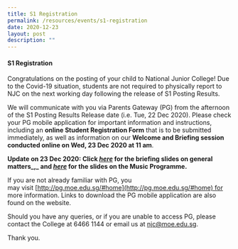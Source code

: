 ```yaml
---
title: S1 Registration
permalink: /resources/events/s1-registration
date: 2020-12-23
layout: post
description: ""
---
```

#### S1 Registration

Congratulations on the posting of your child to National Junior College! Due to the Covid-19 situation, students are not required to physically report to NJC on the next working day following the release of S1 Posting Results.

We will communicate with you via Parents Gateway (PG) from the afternoon of the S1 Posting Results Release date (i.e. Tue, 22 Dec 2020). Please check your PG mobile application for important information and instructions, including an **online Student Registration Form** that is to be submitted immediately, as well as information on our **Welcome and Briefing session conducted online on Wed, 23 Dec 2020 at 11 am**.

**Update on 23 Dec 2020: Click [_here_](https://moe-nationaljc-staging.netlify.app/2020-jh1-registration-briefing) for the briefing slides on general matters_,_ and [_here_](https://moe-nationaljc-staging.netlify.app//2020-JH1-registration-Briefing-music-programme) for the slides on the Music Programme.**

If you are not already familiar with PG, you may visit [http://pg.moe.edu.sg/#home](http://pg.moe.edu.sg/#home) for more information. Links to download the PG mobile application are also found on the website.

Should you have any queries, or if you are unable to access PG, please contact the College at 6466 1144 or email us at [njc@moe.edu.sg](mailto:njc@moe.edu.sg).

Thank you.